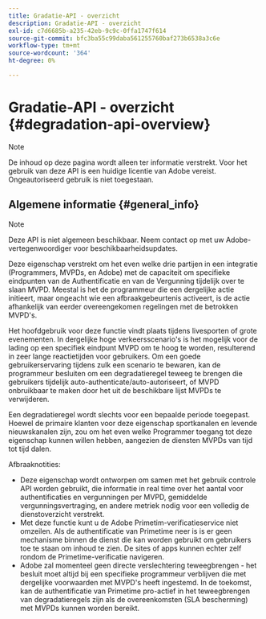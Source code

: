 ```yaml
---
title: Gradatie-API - overzicht
description: Gradatie-API - overzicht
exl-id: c7d6685b-a235-42eb-9c9c-0ffa1747f614
source-git-commit: bfc3ba55c99daba561255760baf273b6538a3c6e
workflow-type: tm+mt
source-wordcount: '364'
ht-degree: 0%

---
```


# Gradatie-API - overzicht {#degradation-api-overview}

>[!NOTE]
>
>De inhoud op deze pagina wordt alleen ter informatie verstrekt. Voor het gebruik van deze API is een huidige licentie van Adobe vereist. Ongeautoriseerd gebruik is niet toegestaan.

## Algemene informatie {#general_info}

>[!NOTE]
>
>Deze API is niet algemeen beschikbaar. Neem contact op met uw Adobe-vertegenwoordiger voor beschikbaarheidsupdates.

Deze eigenschap verstrekt om het even welke drie partijen in een integratie (Programmers, MVPDs, en Adobe) met de capaciteit om specifieke eindpunten van de Authentificatie en van de Vergunning tijdelijk over te slaan MVPD. Meestal is het de programmeur die een dergelijke actie initieert, maar ongeacht wie een afbraakgebeurtenis activeert, is de actie afhankelijk van eerder overeengekomen regelingen met de betrokken MVPD&#39;s.

Het hoofdgebruik voor deze functie vindt plaats tijdens livesporten of grote evenementen. In dergelijke hoge verkeersscenario&#39;s is het mogelijk voor de lading op een specifiek eindpunt MVPD om te hoog te worden, resulterend in zeer lange reactietijden voor gebruikers. Om een goede gebruikerservaring tijdens zulk een scenario te bewaren, kan de programmeur besluiten om een degradatieregel teweeg te brengen die gebruikers tijdelijk auto-authenticate/auto-autoriseert, of MVPD onbruikbaar te maken door het uit de beschikbare lijst MVPDs te verwijderen.

Een degradatieregel wordt slechts voor een bepaalde periode toegepast. Hoewel de primaire klanten voor deze eigenschap sportkanalen en levende nieuwskanalen zijn, zou om het even welke Programmer toegang tot deze eigenschap kunnen willen hebben, aangezien de diensten MVPDs van tijd tot tijd dalen.

Afbraaknotities:

* Deze eigenschap wordt ontworpen om samen met het gebruik controle API worden gebruikt, die informatie in real time over het aantal voor authentificaties en vergunningen per MVPD, gemiddelde vergunningsvertraging, en andere metriek nodig voor een volledig de dienstoverzicht verstrekt.
* Met deze functie kunt u de Adobe Primetim-verificatieservice niet omzeilen. Als de authentificatie van Primetime neer is is er geen mechanisme binnen de dienst die kan worden gebruikt om gebruikers toe te staan om inhoud te zien. De sites of apps kunnen echter zelf rondom de Primetime-verificatie navigeren.
* Adobe zal momenteel geen directe verslechtering teweegbrengen - het besluit moet altijd bij een specifieke programmeur verblijven die met dergelijke voorwaarden met MVPD&#39;s heeft ingestemd. In de toekomst, kan de authentificatie van Primetime pro-actief in het teweegbrengen van degradatieregels zijn als de overeenkomsten (SLA bescherming) met MVPDs kunnen worden bereikt.

<!--
## Related Information {#related}

- [ESM API](/help/authentication/entitlement-service-monitoring-api.md)
- [Server-side Metrics](/help/authentication/understanding-serverside-metrics.md)
-->

